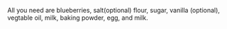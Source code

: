 All you need are blueberries, salt(optional) flour, sugar, vanilla (optional), vegtable oil, milk, baking powder, egg, and milk.